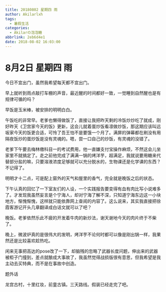 ```yaml
---
title: 20180802 星期四 雨
author: Akilarlxh
tags:
  - 暑假生活
categories:
  - Akilarの泡泡糖
abbrlink: 2eb6d4e1
date: 2018-08-02 16:03:00
---
```

# 8月2日 星期四 雨

今日不宜出门，虽然我希望每天都不宜出门。

早上就听到雨点敲打车棚的声音，最近醒的时间都好一致，一觉睡到自然醒也是有规律可循的吗？

早饭是玉米棒，被安排的明明白白。

午饭吃的非常早。老爹也懒得做饭了，直接让我把昨天剩的冷饭炒炒吃了就成，刚好昨天《卫宫家今天的饭》更新，这会儿就着蛋炒饭看凛做炒饭，那这期应该叫远坂家今天的饭更合适，可怜了吾王怕不是要饿一个月了。满屏的弹幕都在刷没有用隔夜饭炒的蛋炒饭是没有灵魂的。嗯，尝一口自己的炒饭，有灵魂的没错了。

老爹下午要去梅林缴科目一的考试费用，他一直嫌支付宝操作麻烦，不然这会儿坐家里不就搞定了。走之前他完成了满满一锅的烤洋芋，超满足，我就说要用糖来代替部分盐的嘛，只要溶液浓度足够就可以充分脱水的，生物课还是化学课的东西？不记得了。

明明才十二点，可是配上窗外的天气和屋里的香气，完全就是晚饭之后的状态。

下午认真的回忆了一下室友们的人设，一个实践报告要变得有血有肉比写小说难多了。才发现我虽然妄言是个宁海人，却对宁海了解不深，只知道宁海东边这一小块地方，惭愧惭愧，这样就只能依靠网上查阅的内容了。这么说来，其实我直接把徐霞客游记开头几章翻译成白话文就可以了吧？

晚饭。老爹依然乐此不疲的开发着牛肉的新炒法，谢天谢地今天的肉片终于不柴了。

晚上，微波炉真的是很伟大的发明，烤洋芋不论何时都可以像是刚出锅一样，我果然还是比较喜欢趁热吃。

闲来无事把高达的pose改了一下，却脑残的忽略了武器长度问题，伸出来的武器被柜子门撞到，差点就酿成大事故了，我虽然觉得战损版很有意思，但我希望是我主动去买特典，而不是在事故中创造。

题外话

龙宫古村，十里红妆，前童古镇。三天路线。假装已经走完了吧。

